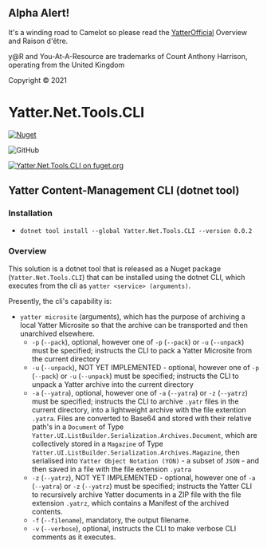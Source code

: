 ## Alpha Alert!

It's a winding road to Camelot so please read the [YatterOfficial](https://github.com/yatterofficial) Overview and Raison d'être.

y@R and You-At-A-Resource are trademarks of Count Anthony Harrison, operating from the United Kingdom

Copyright © 2021

# Yatter.Net.Tools.CLI

<a href="https://www.nuget.org/packages/Yatter.Net.Tools.CLI/" target="_blank" rel="noreferrer noopener"><img alt="Nuget" src="https://img.shields.io/nuget/v/Yatter.Net.Tools.CLI?color=blue&style=for-the-badge"></a>

![GitHub](https://img.shields.io/github/license/yatterofficial/Yatter.Net.Tools.CLI?style=for-the-badge)

[![Yatter.Net.Tools.CLI on fuget.org](https://www.fuget.org/packages/Yatter.Net.Tools.CLI/badge.svg)](https://www.fuget.org/packages/Yatter.Net.Tools.CLI)

## Yatter Content-Management CLI (dotnet tool)

### Installation

- ```dotnet tool install --global Yatter.Net.Tools.CLI --version 0.0.2```

### Overview

This solution is a dotnet tool that is released as a Nuget package (```Yatter.Net.Tools.CLI```) that can be installed using the dotnet CLI, which executes from the cli as ```yatter <service> (arguments)```.

Presently, the cli's capability is:

- ```yatter microsite``` (arguments), which has the purpose of archiving a local Yatter Microsite so that the archive can be transported and then unarchived elsewhere.
  - ```-p``` (```--pack```), optional, however one of ```-p``` (```--pack```) or ```-u``` (```--unpack```) must be specified; instructs the CLI to pack a Yatter Microsite from the current directory
  - ```-u``` (```--unpack```), NOT YET IMPLEMENTED - optional, however one of ```-p``` (```--pack```) or ```-u``` (```--unpack```) must be specified; instructs the CLI to unpack a Yatter archive into the current directory
  - ```-a``` (```--yatra```), optional, however one of ```-a``` (```--yatra```) or ```-z``` (```--yatrz```) must be specified; instructs the CLI to archive ```.yatr``` files in the current directory, into a lightweight archive with the file extention ```.yatra```. Files are converted to Base64 and stored with their relative path's in a ```Document``` of Type ```Yatter.UI.ListBuilder.Serialization.Archives.Document```, which are collectively stored in a ```Magazine``` of Type ```Yatter.UI.ListBuilder.Serialization.Archives.Magazine```, then serialised into ```Yatter Object Notation (YON)``` - a subset of ```JSON``` - and then saved in a file with the file extension ```.yatra```
  - ```-z``` (```--yatrz```), NOT YET IMPLEMENTED - optional, however one of ```-a``` (```--yatra```) or ```-z``` (```--yatrz```) must be specified; instructs the Yatter CLI to recursively archive Yatter documents in a ZIP file with the file extension ```.yatrz```, which contains a Manifest of the archived contents.
  - ```-f``` (```--filename```), mandatory, the output filename.
  - ```-v``` (```--verbose```), optional, instructs the CLI to make verbose CLI comments as it executes.




